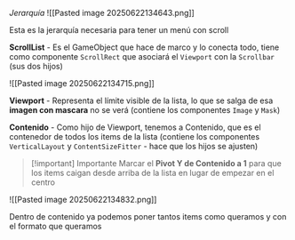 *Jerarquía*
![[Pasted image 20250622134643.png]]

Esta es la jerarquía necesaria para tener un menú con scroll

**ScrollList** - Es el GameObject que hace de marco y lo conecta todo, tiene como componente `ScrollRect` que asociará el `Viewport` con la `Scrollbar` (sus dos hijos)

![[Pasted image 20250622134715.png]]

**Viewport** - Representa el límite visible de la lista, lo que se salga de esa **imagen con mascara** no se verá (contiene los componentes `Image` y `Mask`)

**Contenido** - Como hijo de Viewport, tenemos a Contenido, que es el contenedor de todos los items de la lista (contiene los componentes `VerticalLayout` y `ContentSizeFitter` - hace que los hijos se ajusten)

> [!important] Importante
> Marcar el **Pivot Y de Contenido a 1** para que los items caigan desde arriba de la lista en lugar de empezar en el centro

![[Pasted image 20250622134832.png]]

Dentro de contenido ya podemos poner tantos items como queramos y con el formato que queramos